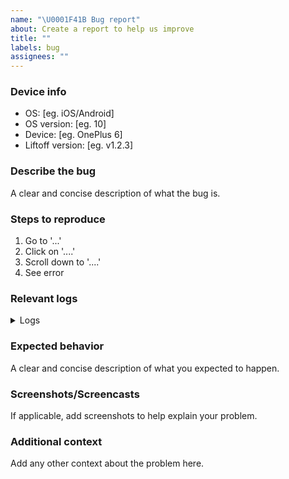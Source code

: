 ```yaml
---
name: "\U0001F41B Bug report"
about: Create a report to help us improve
title: ""
labels: bug
assignees: ""
---
```


### Device info

- OS: [eg. iOS/Android]
- OS version: [eg. 10]
- Device: [eg. OnePlus 6]
- Liftoff version: [eg. v1.2.3]

### Describe the bug

A clear and concise description of what the bug is.

### Steps to reproduce

1. Go to '...'
2. Click on '....'
3. Scroll down to '....'
4. See error

### Relevant logs

<details>
  <summary>Logs</summary>
  
  Paste your logs here. Logs can be found in lemmynade: settings > about lemmynade > logs.
</details>

### Expected behavior

A clear and concise description of what you expected to happen.

### Screenshots/Screencasts

If applicable, add screenshots to help explain your problem.

### Additional context

Add any other context about the problem here.
